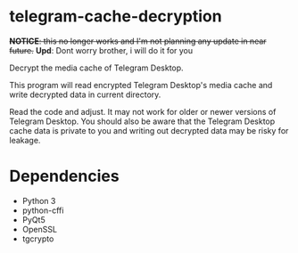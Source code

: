 # telegram-cache-decryption

~~**NOTICE**: this no longer works and I'm not planning any update in near future.~~
**Upd**: Dont worry brother, i will do it for you

Decrypt the media cache of Telegram Desktop.

This program will read encrypted Telegram Desktop's media cache and write decrypted data in current directory.

Read the code and adjust. It may not work for older or newer versions of Telegram Desktop. You should also be aware that the Telegram Desktop cache data is private to you and writing out decrypted data may be risky for leakage.

# Dependencies
* Python 3
* python-cffi
* PyQt5
* OpenSSL
* tgcrypto